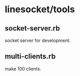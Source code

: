 linesocket/tools
================

socket-server.rb
----------------
socket server for development.


multi-clients.rb
----------------
make 100 clients.